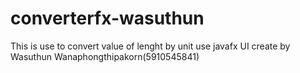# converterfx-wasuthun

This is use to convert value of lenght by unit use javafx UI create by Wasuthun Wanaphongthipakorn(5910545841)
